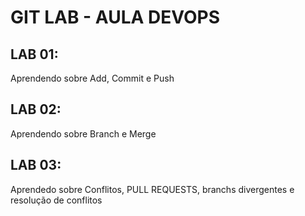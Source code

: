 # GIT LAB - AULA DEVOPS

## LAB 01:
Aprendendo sobre Add, Commit e Push

## LAB 02:
Aprendendo sobre Branch e Merge 

## LAB 03:
Aprendedo sobre Conflitos, PULL REQUESTS, branchs divergentes e resolução de conflitos 
